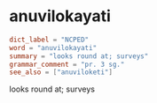 # anuvilokayati

``` toml
dict_label = "NCPED"
word = "anuvilokayati"
summary = "looks round at; surveys"
grammar_comment = "pr. 3 sg."
see_also = ["anuviloketi"]
```

looks round at; surveys

